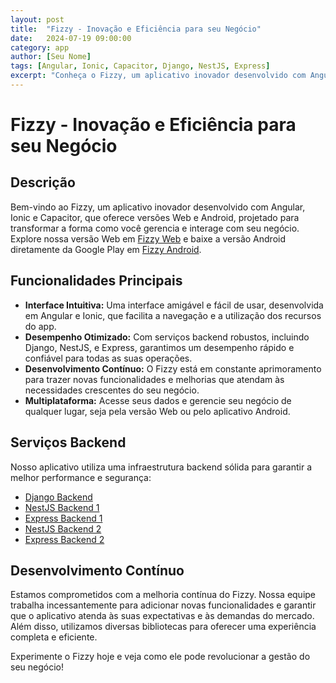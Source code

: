 ```yaml
---
layout: post
title:  "Fizzy - Inovação e Eficiência para seu Negócio"
date:   2024-07-19 09:00:00
category: app
author: [Seu Nome]
tags: [Angular, Ionic, Capacitor, Django, NestJS, Express]
excerpt: "Conheça o Fizzy, um aplicativo inovador desenvolvido com Angular, Ionic e Capacitor, disponível para Web e Android."
---
```


# Fizzy - Inovação e Eficiência para seu Negócio

## Descrição

Bem-vindo ao Fizzy, um aplicativo inovador desenvolvido com Angular, Ionic e Capacitor, que oferece versões Web e Android, projetado para transformar a forma como você gerencia e interage com seu negócio. Explore nossa versão Web em [Fizzy Web](https://nx-ionic-angular.vercel.app/) e baixe a versão Android diretamente da Google Play em [Fizzy Android](https://play.google.com/store/apps/details?id=com.mozg.android.fizzy).

## Funcionalidades Principais

- **Interface Intuitiva:** Uma interface amigável e fácil de usar, desenvolvida em Angular e Ionic, que facilita a navegação e a utilização dos recursos do app.
- **Desempenho Otimizado:** Com serviços backend robustos, incluindo Django, NestJS, e Express, garantimos um desempenho rápido e confiável para todas as suas operações.
- **Desenvolvimento Contínuo:** O Fizzy está em constante aprimoramento para trazer novas funcionalidades e melhorias que atendam às necessidades crescentes do seu negócio.
- **Multiplataforma:** Acesse seus dados e gerencie seu negócio de qualquer lugar, seja pela versão Web ou pelo aplicativo Android.

## Serviços Backend

Nosso aplicativo utiliza uma infraestrutura backend sólida para garantir a melhor performance e segurança:

- [Django Backend](https://python-django-topaz.vercel.app/)
- [NestJS Backend 1](https://nx-nest.vercel.app/)
- [Express Backend 1](https://nx-express.vercel.app/)
- [NestJS Backend 2](https://node-nest-zeta.vercel.app/)
- [Express Backend 2](https://node-express-lac.vercel.app/)

## Desenvolvimento Contínuo

Estamos comprometidos com a melhoria contínua do Fizzy. Nossa equipe trabalha incessantemente para adicionar novas funcionalidades e garantir que o aplicativo atenda às suas expectativas e às demandas do mercado. Além disso, utilizamos diversas bibliotecas para oferecer uma experiência completa e eficiente.

Experimente o Fizzy hoje e veja como ele pode revolucionar a gestão do seu negócio!

